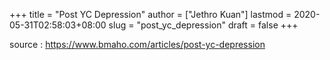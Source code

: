 +++
title = "Post YC Depression"
author = ["Jethro Kuan"]
lastmod = 2020-05-31T02:58:03+08:00
slug = "post_yc_depression"
draft = false
+++

source
: <https://www.bmaho.com/articles/post-yc-depression>
